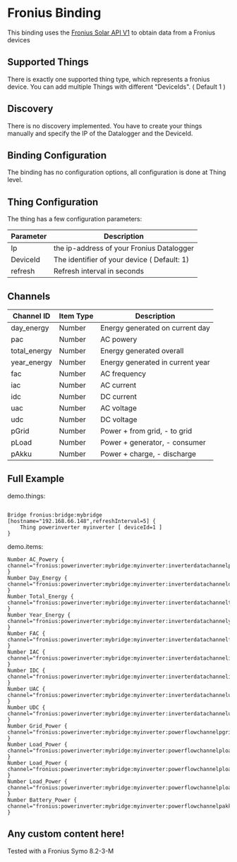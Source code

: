# Fronius Binding

This binding uses the [Fronius Solar API V1](http://www.fronius.com/cps/rde/xchg/SID-50921547-DF4684B5/fronius_international/hs.xsl/83_28911_DEU_HTML.htm) to obtain data from a Fronius devices


## Supported Things

There is exactly one supported thing type, which represents a fronius device. 
You can add multiple Things with different "DeviceIds". ( Default 1 ) 

## Discovery

There is no discovery implemented. You have to create your things manually and specify the IP of the Datalogger and the DeviceId.

## Binding Configuration

The binding has no configuration options, all configuration is done at Thing level.

## Thing Configuration

The thing has a few configuration parameters:

| Parameter | Description                                                              |
|-----------|------------------------------------------------------------------------- |
| Ip        | the ip-address of your Fronius Datalogger |
| DeviceId  | The identifier of your device ( Default: 1) |
| refresh   | Refresh interval in seconds |

## Channels

| Channel ID | Item Type    | Description              |
|------------|--------------|------------------------- |
| day_energy | Number | Energy generated on current day |
| pac | Number | AC powery |
| total_energy | Number | Energy generated overall |
| year_energy | Number | Energy generated in current year |
| fac | Number | AC frequency |
| iac | Number | AC current |
| idc | Number | DC current |
| uac | Number | AC voltage |
| udc | Number | DC voltage |
| pGrid | Number | Power + from grid, - to grid |
| pLoad | Number | Power + generator, - consumer |
| pAkku | Number | Power + charge, - discharge |

## Full Example

demo.things:

```

Bridge fronius:bridge:mybridge [hostname="192.168.66.148",refreshInterval=5] {
    Thing powerinverter myinverter [ deviceId=1 ]
}
```

demo.items:

```
Number AC_Powery { channel="fronius:powerinverter:mybridge:myinverter:inverterdatachannelpac" }
Number Day_Energy { channel="fronius:powerinverter:mybridge:myinverter:inverterdatachanneldayenergy" }
Number Total_Energy { channel="fronius:powerinverter:mybridge:myinverter:inverterdatachanneltotal" }
Number Year_Energy { channel="fronius:powerinverter:mybridge:myinverter:inverterdatachannelyear" }
Number FAC { channel="fronius:powerinverter:mybridge:myinverter:inverterdatachannelfac" }
Number IAC { channel="fronius:powerinverter:mybridge:myinverter:inverterdatachanneliac" }
Number IDC { channel="fronius:powerinverter:mybridge:myinverter:inverterdatachannelidc" }
Number UAC { channel="fronius:powerinverter:mybridge:myinverter:inverterdatachanneluac" }
Number UDC { channel="fronius:powerinverter:mybridge:myinverter:inverterdatachanneludc" }
Number Grid_Power { channel="fronius:powerinverter:mybridge:myinverter:powerflowchannelpgrid" }
Number Load_Power { channel="fronius:powerinverter:mybridge:myinverter:powerflowchannelpload" }
Number Load_Power { channel="fronius:powerinverter:mybridge:myinverter:powerflowchannelpload" }
Number Load_Power { channel="fronius:powerinverter:mybridge:myinverter:powerflowchannelpload" }
Number Battery_Power { channel="fronius:powerinverter:mybridge:myinverter:powerflowchannelpakku" }

```

## Any custom content here!

Tested with a Fronius Symo 8.2-3-M
